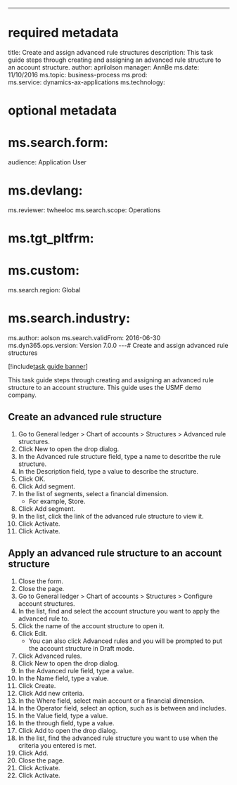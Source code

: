 --- 
# required metadata 
 
title: Create and assign advanced rule structures
description: This task guide steps through creating and assigning an advanced rule structure to an account structure. 
author: aprilolson
manager: AnnBe 
ms.date: 11/10/2016
ms.topic: business-process 
ms.prod:  
ms.service: dynamics-ax-applications 
ms.technology:  
 
# optional metadata 
 
# ms.search.form:   
audience: Application User 
# ms.devlang:  
ms.reviewer: twheeloc
ms.search.scope: Operations 
# ms.tgt_pltfrm:  
# ms.custom:  
ms.search.region: Global
# ms.search.industry: 
ms.author: aolson
ms.search.validFrom: 2016-06-30 
ms.dyn365.ops.version: Version 7.0.0 
---# Create and assign advanced rule structures

[!include[task guide banner](../../includes/task-guide-banner.md)]

This task guide steps through creating and assigning an advanced rule structure to an account structure. This guide uses the USMF demo company.


## Create an advanced rule structure
1. Go to General ledger > Chart of accounts > Structures > Advanced rule structures.
2. Click New to open the drop dialog.
3. In the Advanced rule structure field, type a name to descritbe the rule structure.
4. In the Description field, type a value to describe the structure.
5. Click OK.
6. Click Add segment.
7. In the list of segments, select a financial dimension.
    * For example, Store.  
8. Click Add segment.
9. In the list, click the link of the advanced rule structure to view it.
10. Click Activate.
11. Click Activate.

## Apply an advanced rule structure to an account structure
1. Close the form.
2. Close the page.
3. Go to General ledger > Chart of accounts > Structures > Configure account structures.
4. In the list, find and select the account structure you want to apply the advanced rule to.
5. Click the name of the account structure to open it.
6. Click Edit.
    * You can also click Advanced rules and you will be prompted to put the account structure in Draft mode.  
7. Click Advanced rules.
8. Click New to open the drop dialog.
9. In the Advanced rule field, type a value.
10. In the Name field, type a value.
11. Click Create.
12. Click Add new criteria.
13. In the Where field, select main account or a financial dimension.
14. In the Operator field, select an option, such as is between and includes.
15. In the Value field, type a value.
16. In the through field, type a value.
17. Click Add to open the drop dialog.
18. In the list, find the advanced rule structure you want to use when the criteria you entered is met.
19. Click Add.
20. Close the page.
21. Click Activate.
22. Click Activate.

